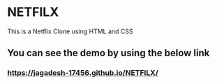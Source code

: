 # NETFILX
This is a Netflix Clone using HTML and CSS

## You can see the demo by using the below link

### https://jagadesh-17456.github.io/NETFILX/
